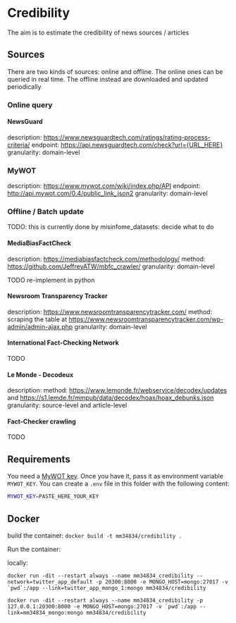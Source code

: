 # Credibility

The aim is to estimate the credibility of news sources / articles

## Sources

There are two kinds of sources: online and offline. The online ones can be queried in real time. The offline instead are downloaded and updated periodically

### Online query

#### NewsGuard

description: https://www.newsguardtech.com/ratings/rating-process-criteria/
endpoint: https://api.newsguardtech.com/check?url={URL_HERE}
granularity: domain-level

### MyWOT

description: https://www.mywot.com/wiki/index.php/API
endpoint: http://api.mywot.com/0.4/public_link_json2
granularity: domain-level

### Offline / Batch update

TODO: this is currently done by misinfome_datasets: decide what to do

#### MediaBiasFactCheck

description: https://mediabiasfactcheck.com/methodology/
method: https://github.com/JeffreyATW/mbfc_crawler/
granularity: domain-level

TODO re-implement in python

#### Newsroom Transparency Tracker

description: https://www.newsroomtransparencytracker.com/
method: scraping the table at https://www.newsroomtransparencytracker.com/wp-admin/admin-ajax.php
granularity: domain-level

#### International Fact-Checking Network

TODO

#### Le Monde - Decodeux

description:
method: https://www.lemonde.fr/webservice/decodex/updates and https://s1.lemde.fr/mmpub/data/decodex/hoax/hoax_debunks.json
granularity: source-level and article-level

#### Fact-Checker crawling

TODO


## Requirements

You need a [MyWOT key](https://www.mywot.com/api). Once you have it, pass it as environment variable `MYWOT_KEY`. You can create a `.env` file in this folder with the following content:

```bash
MYWOT_KEY=PASTE_HERE_YOUR_KEY
```

## Docker

build the container: `docker build -t mm34834/credibility .`

Run the container:

locally:
```
docker run -dit --restart always --name mm34834_credibility --network=twitter_app_default -p 20300:8000 -e MONGO_HOST=mongo:27017 -v `pwd`:/app --link=twitter_app_mongo_1:mongo mm34834/credibility
```

```
docker run -dit --restart always --name mm34834_credibility -p 127.0.0.1:20300:8000 -e MONGO_HOST=mongo:27017 -v `pwd`:/app --link=mm34834_mongo:mongo mm34834/credibility
```